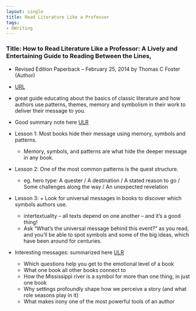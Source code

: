 ```yaml
---
layout: single
title: Read Literature Like a Professor
tags:
- 0Writing
---
```



###  Title: How to Read Literature Like a Professor: A Lively and Entertaining Guide to Reading Between the Lines, 
- Revised Edition Paperback – February 25, 2014
by Thomas C Foster  (Author)
- [URL](https://www.amazon.com/How-Read-Literature-Like-Professor/dp/0062301675)
- great guide educating about the basics of classic literature and how authors use patterns, themes, memory and symbolism in their work to deliver their message to you.
- Good summary note here [ULR](https://fourminutebooks.com/how-to-read-literature-like-a-professor-summary/)



- Lesson 1: Most books hide their message using memory, symbols and patterns.
	+ Memory, symbols, and patterns are what hide the deeper message in any book.

- Lesson 2: One of the most common patterns is the quest structure.
	+ eg. hero type: A quester / A destination / A stated reason to go / Some challenges along the way / An unexpected revelation

- Lesson 3: + Look for universal messages in books to discover which symbols authors use.
	+ intertextuality – all texts depend on one another – and it’s a good thing!
	+ Ask “What’s the universal message behind this event?” as you read, and you’ll be able to spot symbols and some of the big ideas, which have been around for centuries.

- Interesting messages: summarized here [ULR](https://fourminutebooks.com/how-to-read-literature-like-a-professor-summary/)
	+ Which questions help you get to the emotional level of a book
	+ What one book all other books connect to
	+ How the Mississippi river is a symbol for more than one thing, in just one book
	+ Why settings profoundly shape how we perceive a story (and what role seasons play in it)
	+ What makes irony one of the most powerful tools of an author